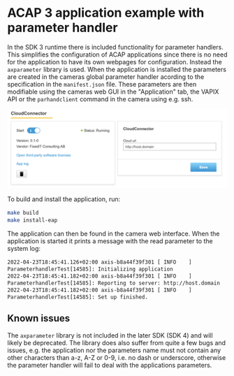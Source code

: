# ACAP 3 application example with parameter handler
In the SDK 3 runtime there is included functionality for parameter handlers. This simplifies the configuration of ACAP applications since there is no need for the application to have its own webpages for configuration. Instead the `axparameter` library is used. When the application is installed the parameters are created in the cameras global parameter handler acording to the specification in the `manifest.json` file. These parameters are then modifiable using the cameras web GUI in the "Application" tab, the VAPIX API or the `parhandclient` command in the camera using e.g. ssh.

![Screenshot](../.images/paramlib.png)

To build and install the application, run:
```bash
make build
make install-eap
```

The application can then be found in the camera web interface. When the application is started it prints a message with the read parameter to the system log:
```
2022-04-23T18:45:41.126+02:00 axis-b8a44f39f301 [ INFO    ] ParameterhandlerTest[14585]: Initializing application
2022-04-23T18:45:41.182+02:00 axis-b8a44f39f301 [ INFO    ] ParameterhandlerTest[14585]: Reporting to server: http://host.domain
2022-04-23T18:45:41.182+02:00 axis-b8a44f39f301 [ INFO    ] ParameterhandlerTest[14585]: Set up finished.
```

## Known issues
The `axparameter` library is not included in the later SDK (SDK 4) and will likely be deprecated. The library does also suffer from quite a few bugs and issues, e.g. the application nor the parameters name must not contain any other characters than a-z, A-Z or 0-9, i.e. no dash or underscore, otherwise the parameter handler will fail to deal with the applications parameters.
